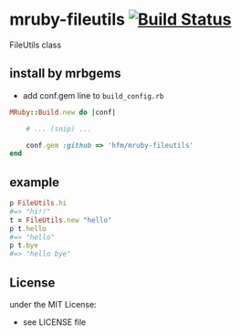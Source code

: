 # mruby-fileutils   [![Build Status](https://travis-ci.org/hfm/mruby-fileutils.svg?branch=master)](https://travis-ci.org/hfm/mruby-fileutils)
FileUtils class
## install by mrbgems
- add conf.gem line to `build_config.rb`

```ruby
MRuby::Build.new do |conf|

    # ... (snip) ...

    conf.gem :github => 'hfm/mruby-fileutils'
end
```
## example
```ruby
p FileUtils.hi
#=> "hi!!"
t = FileUtils.new "hello"
p t.hello
#=> "hello"
p t.bye
#=> "hello bye"
```

## License
under the MIT License:
- see LICENSE file
